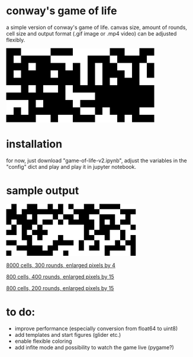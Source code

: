 # conway's game of life
a simple version of conway's game of life. canvas size, amount of rounds, cell size and output format (.gif image or .mp4 video) can be adjusted flexibly.

![Alt text](/animation_examples/1544103943.gif?raw=true)

# installation
for now, just download "game-of-life-v2.ipynb", adjust the variables in the "config" dict and play and play it in jupyter notebook.

# sample output

![Alt text](/animation_examples/1544167529.gif?raw=true)

[8000 cells, 300 rounds, enlarged pixels by 4](/animation_examples/1544164863.mp4)

[800 cells, 400 rounds, enlarged pixels by 15](/animation_examples/1544167102_aslink.gif)

[800 cells, 200 rounds, enlarged pixels by 15](/animation_examples/11544167193.gif)


# to do:
- improve performance (especially conversion from float64 to uint8)
- add templates and start figures (glider etc.)
- enable flexible coloring
- add infite mode and possibility to watch the game live (pygame?)

